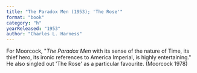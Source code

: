 ```yaml
---
title: "The Paradox Men (1953); 'The Rose'"
format: "book"
category: "h"
yearReleased: "1953"
author: "Charles L. Harness"
---
```

For Moorcock, "_The Paradox Men_ with its sense of  the nature of Time, its thief hero, its ironic references to America Imperial, is  highly entertaining." He also singled out 'The Rose' as a particular  favourite. (Moorcock 1978)
